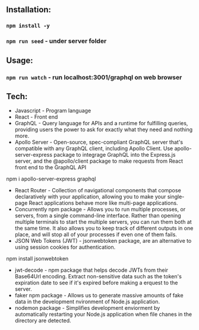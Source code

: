 ## Installation:

### `npm install -y`

### `npm run seed` - under server folder

## Usage:

### `npm run watch` - run localhost:3001/graphql on web browser

## Tech:

- Javascript - Program language
- React - Front end
- GraphQL - Query language for APIs and a runtime for fulfilling queries, providing users the power to ask for exactly what they need and nothing more.
- Apollo Server - Open-source, spec-compliant GraphQL server that's compatible with any GraphQL client, including Apollo Client. Use apollo-server-express package to integrage GraphQL into the Express.js server, and the @apollo/client package to make requests from React front end to the GraphQL API

npm i apollo-server-express graphql

- React Router - Collection of navigational components that compose declaratively with your application, allowing you to make your single-page React applications behave more like multi-page applications.
- Concurrently npm package - Allows you to run multiple processes, or servers, from a single command-line interface. Rather than opening multiple terminals to start the multiple servers, you can run them both at the same time. It also allows you to keep track of different outputs in one place, and will stop all of your processes if even one of them fails.
- JSON Web Tokens (JWT) - jsonwebtoken package, are an alternative to using session cookies for authentication.

npm install jsonwebtoken

- jwt-decode - npm package that helps decode JWTs from their Base64Url encoding. Extract non-sensitive data such as the token's expiration date to see if it's expired before making a erquest to the server.
- faker npm package - Allows us to generate massive amounts of fake data in the development nvironment of Node.js application.
- nodemon package - Simplifies development enviorment by automatically restarting your Node.js application when file chanes in the directory are detected.
